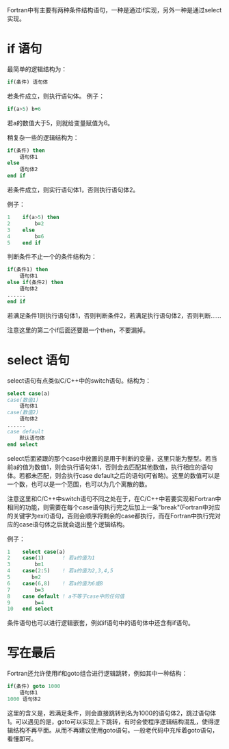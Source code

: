 Fortran中有主要有两种条件结构语句，一种是通过if实现，另外一种是通过select实现。



# if 语句

最简单的逻辑结构为：
```fortran
if(条件) 语句体
```
若条件成立，则执行语句体。
例子：
```fortran
if(a>5) b=6
```
若a的数值大于5，则就给变量赋值为6。

稍复杂一些的逻辑结构为：
```fortran
if(条件) then
    语句体1
else
    语句体2
end if
```
若条件成立，则实行语句体1，否则执行语句体2。

例子：
```fortran
1    if(a>5) then
2        b=2
3    else
4        b=6
5    end if
```
判断条件不止一个的条件结构为：
```fortran
if(条件1) then
    语句体1
else if(条件2) then
    语句体2
......
end if
```
若满足条件1则执行语句体1，否则判断条件2，若满足执行语句体2，否则判断......

注意这里的第二个if后面还要跟一个then，不要漏掉。

# select 语句

select语句有点类似C/C++中的switch语句。结构为：
```fortran
select case(a)
case(数值1)
    语句体1
case(数值2)
    语句体2
......
case default
    默认语句体
end select
 ```
select后面紧跟的那个case中放置的是用于判断的变量，这里只能为整型。若当前a的值为数值1，则会执行语句体1，否则会去匹配其他数值，执行相应的语句体。若都未匹配，则会执行case default之后的语句(可省略)。这里的数值可以是一个数，也可以是一个范围，也可以为几个离散的数。

注意这里和C/C++中switch语句不同之处在于，在C/C++中若要实现和Fortran中相同的功能，则需要在每个case语句执行完之后加上一条"break"(Fortran中对应的关键字为exit)语句，否则会顺序将剩余的case都执行，而在Fortran中执行完对应的case语句体之后就会退出整个逻辑结构。

例子：
```fortran
1    select case(a)
2    case(1)      ! 若a的值为1
3        b=1
4    case(2:5)    ! 若a的值为2,3,4,5
5       b=2
6    case(6,8)    ! 若a的值为6或8
7        b=3
8    case default ! a不等于case中的任何值
9        b=4
10   end select
```
条件语句也可以进行逻辑嵌套，例如if语句中的语句体中还含有if语句。

# 写在最后
Fortran还允许使用if和goto组合进行逻辑跳转，例如其中一种结构：
```fortran
if(条件) goto 1000
    语句体1
1000 语句体2
```
这里的含义是，若满足条件，则会直接跳转到名为1000的语句体2，跳过语句体1。可以遇见的是，goto可以实现上下跳转，有时会使程序逻辑结构混乱，使得逻辑结构不再平面。从而不再建议使用goto语句。一般老代码中充斥着goto语句，看懂即可。
